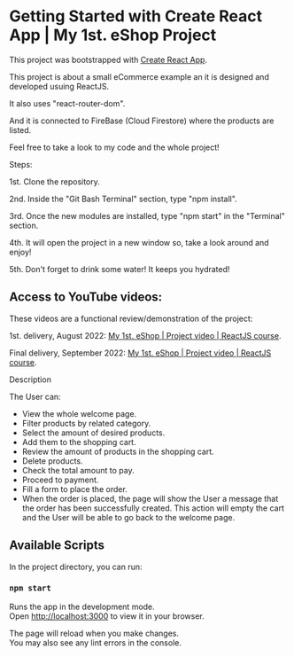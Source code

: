 # Getting Started with Create React App | My 1st. eShop Project

This project was bootstrapped with [Create React App](https://github.com/facebook/create-react-app).

This project is about a small eCommerce example an it is designed and developed usuing ReactJS.

It also uses "react-router-dom".

And it is connected to FireBase (Cloud Firestore) where the products are listed.

Feel free to take a look to my code and the whole project!

Steps:

1st. Clone the repository.

2nd. Inside the "Git Bash Terminal" section, type "npm install".

3rd. Once the new modules are installed, type "npm start" in the "Terminal" section.

4th. It will open the project in a new window so, take a look around and enjoy!

5th. Don't forget to drink some water! It keeps you hydrated!


## Access to YouTube videos:

These videos are a functional review/demonstration of the project:

1st. delivery, August 2022: [My 1st. eShop | Project video | ReactJS course](https://youtu.be/BIC0lHBLbzU).

Final delivery, September 2022: [My 1st. eShop | Project video | ReactJS course](https://youtu.be/BIC0lHBLbzU).

Description

The User can:
- View the whole welcome page.
- Filter products by related category.
- Select the amount of desired products.
- Add them to the shopping cart.
- Review the amount of products in the shopping cart.
- Delete products.
- Check the total amount to pay.
- Proceed to payment.
- Fill a form to place the order.
- When the order is placed, the page will show the User a message that the order has been successfully created. This action will empty the cart and the User will be able to go back to the welcome page.


## Available Scripts

In the project directory, you can run:

### `npm start`

Runs the app in the development mode.\
Open [http://localhost:3000](http://localhost:3000) to view it in your browser.

The page will reload when you make changes.\
You may also see any lint errors in the console.
